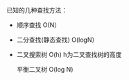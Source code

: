 已知的几种查找方法：

- 顺序查找			O(N）

- 二分查找(静态查找)     O(logN）

- 二叉搜索树                    O(h)  h为二叉查找树的高度

  平衡二叉树					O(log N)
